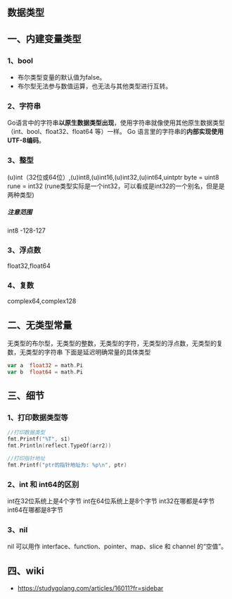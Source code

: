 ## 数据类型
## 一、内建变量类型
### 1、bool
- 布尔类型变量的默认值为false。
- 布尔型无法参与数值运算，也无法与其他类型进行互转。

### 2、字符串
Go语言中的字符串**以原生数据类型出现**，使用字符串就像使用其他原生数据类型（int、bool、float32、float64 等）一样。 Go 语言里的字符串的**内部实现使用UTF-8编码**。

### 3、整型 
(u)int（32位或64位）,(u)int8,(u)int16,(u)int32,(u)int64,uintptr
byte = uint8
rune = int32 (rune类型实际是一个int32，可以看成是int32的一个别名，但是是两种类型)

##### 注意范围
int8 -128-127

### 3、浮点数
float32,float64

### 4、复数
complex64,complex128

## 二、无类型常量
无类型的布尔型，无类型的整数，无类型的字符，无类型的浮点数，无类型的复数，无类型的字符串
下面是延迟明确常量的具体类型
```go
var a  float32 = math.Pi 
var b  float64 = math.Pi
```

## 三、细节

### 1、打印数据类型等

```go
//打印数据类型
fmt.Printf("%T", s1) 
fmt.Println(reflect.TypeOf(arr2))

//打印指针地址
fmt.Printf("ptr的指针地址为: %p\n", ptr)  
```

### 2、int 和 int64的区别

int在32位系统上是4个字节
int在64位系统上是8个字节
int32在哪都是4字节
int64在哪都是8字节

### 3、nil

nil 可以用作 interface、function、pointer、map、slice 和 channel 的“空值”。

## 四、wiki

* https://studygolang.com/articles/16011?fr=sidebar